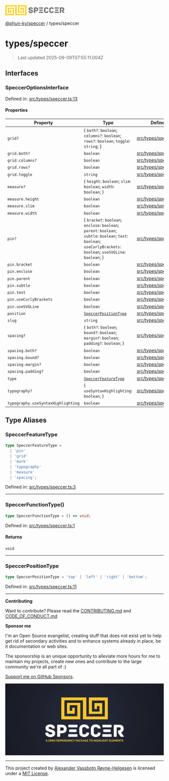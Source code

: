 <div><img alt="SPECCER logo" src="https://raw.githubusercontent.com/phun-ky/speccer/main/public/logo-speccer-horizontal-colored-package.svg?raw=true" style="max-height:32px;"/></div>

[@phun-ky/speccer](../README.md) / types/speccer

# types/speccer

> Last updated 2025-09-09T07:55:11.004Z

## Interfaces

### SpeccerOptionsInterface

Defined in:
[src/types/speccer.ts:13](https://github.com/phun-ky/speccer/blob/main/src/types/speccer.ts#L13)

#### Properties

| Property                              | Type                                                                                                                                                                 | Defined in                                                                                       |
| ------------------------------------- | -------------------------------------------------------------------------------------------------------------------------------------------------------------------- | ------------------------------------------------------------------------------------------------ |
| <a id="grid"></a> `grid?`             | { `both?`: `boolean`; `columns?`: `boolean`; `rows?`: `boolean`; `toggle`: `string`; }                                                                               | [src/types/speccer.ts:40](https://github.com/phun-ky/speccer/blob/main/src/types/speccer.ts#L40) |
| `grid.both?`                          | `boolean`                                                                                                                                                            | [src/types/speccer.ts:42](https://github.com/phun-ky/speccer/blob/main/src/types/speccer.ts#L42) |
| `grid.columns?`                       | `boolean`                                                                                                                                                            | [src/types/speccer.ts:44](https://github.com/phun-ky/speccer/blob/main/src/types/speccer.ts#L44) |
| `grid.rows?`                          | `boolean`                                                                                                                                                            | [src/types/speccer.ts:43](https://github.com/phun-ky/speccer/blob/main/src/types/speccer.ts#L43) |
| `grid.toggle`                         | `string`                                                                                                                                                             | [src/types/speccer.ts:41](https://github.com/phun-ky/speccer/blob/main/src/types/speccer.ts#L41) |
| <a id="measure"></a> `measure?`       | { `height`: `boolean`; `slim`: `boolean`; `width`: `boolean`; }                                                                                                      | [src/types/speccer.ts:26](https://github.com/phun-ky/speccer/blob/main/src/types/speccer.ts#L26) |
| `measure.height`                      | `boolean`                                                                                                                                                            | [src/types/speccer.ts:28](https://github.com/phun-ky/speccer/blob/main/src/types/speccer.ts#L28) |
| `measure.slim`                        | `boolean`                                                                                                                                                            | [src/types/speccer.ts:27](https://github.com/phun-ky/speccer/blob/main/src/types/speccer.ts#L27) |
| `measure.width`                       | `boolean`                                                                                                                                                            | [src/types/speccer.ts:29](https://github.com/phun-ky/speccer/blob/main/src/types/speccer.ts#L29) |
| <a id="pin"></a> `pin?`               | { `bracket`: `boolean`; `enclose`: `boolean`; `parent`: `boolean`; `subtle`: `boolean`; `text`: `boolean`; `useCurlyBrackets`: `boolean`; `useSVGLine`: `boolean`; } | [src/types/speccer.ts:17](https://github.com/phun-ky/speccer/blob/main/src/types/speccer.ts#L17) |
| `pin.bracket`                         | `boolean`                                                                                                                                                            | [src/types/speccer.ts:18](https://github.com/phun-ky/speccer/blob/main/src/types/speccer.ts#L18) |
| `pin.enclose`                         | `boolean`                                                                                                                                                            | [src/types/speccer.ts:19](https://github.com/phun-ky/speccer/blob/main/src/types/speccer.ts#L19) |
| `pin.parent`                          | `boolean`                                                                                                                                                            | [src/types/speccer.ts:21](https://github.com/phun-ky/speccer/blob/main/src/types/speccer.ts#L21) |
| `pin.subtle`                          | `boolean`                                                                                                                                                            | [src/types/speccer.ts:20](https://github.com/phun-ky/speccer/blob/main/src/types/speccer.ts#L20) |
| `pin.text`                            | `boolean`                                                                                                                                                            | [src/types/speccer.ts:22](https://github.com/phun-ky/speccer/blob/main/src/types/speccer.ts#L22) |
| `pin.useCurlyBrackets`                | `boolean`                                                                                                                                                            | [src/types/speccer.ts:24](https://github.com/phun-ky/speccer/blob/main/src/types/speccer.ts#L24) |
| `pin.useSVGLine`                      | `boolean`                                                                                                                                                            | [src/types/speccer.ts:23](https://github.com/phun-ky/speccer/blob/main/src/types/speccer.ts#L23) |
| <a id="position"></a> `position`      | [`SpeccerPositionType`](#speccerpositiontype)                                                                                                                        | [src/types/speccer.ts:15](https://github.com/phun-ky/speccer/blob/main/src/types/speccer.ts#L15) |
| <a id="slug"></a> `slug`              | `string`                                                                                                                                                             | [src/types/speccer.ts:14](https://github.com/phun-ky/speccer/blob/main/src/types/speccer.ts#L14) |
| <a id="spacing"></a> `spacing?`       | { `both?`: `boolean`; `bound?`: `boolean`; `margin?`: `boolean`; `padding?`: `boolean`; }                                                                            | [src/types/speccer.ts:34](https://github.com/phun-ky/speccer/blob/main/src/types/speccer.ts#L34) |
| `spacing.both?`                       | `boolean`                                                                                                                                                            | [src/types/speccer.ts:37](https://github.com/phun-ky/speccer/blob/main/src/types/speccer.ts#L37) |
| `spacing.bound?`                      | `boolean`                                                                                                                                                            | [src/types/speccer.ts:38](https://github.com/phun-ky/speccer/blob/main/src/types/speccer.ts#L38) |
| `spacing.margin?`                     | `boolean`                                                                                                                                                            | [src/types/speccer.ts:35](https://github.com/phun-ky/speccer/blob/main/src/types/speccer.ts#L35) |
| `spacing.padding?`                    | `boolean`                                                                                                                                                            | [src/types/speccer.ts:36](https://github.com/phun-ky/speccer/blob/main/src/types/speccer.ts#L36) |
| <a id="type"></a> `type`              | [`SpeccerFeatureType`](#speccerfeaturetype)                                                                                                                          | [src/types/speccer.ts:16](https://github.com/phun-ky/speccer/blob/main/src/types/speccer.ts#L16) |
| <a id="typography"></a> `typography?` | { `useSyntaxHighlighting`: `boolean`; }                                                                                                                              | [src/types/speccer.ts:31](https://github.com/phun-ky/speccer/blob/main/src/types/speccer.ts#L31) |
| `typography.useSyntaxHighlighting`    | `boolean`                                                                                                                                                            | [src/types/speccer.ts:32](https://github.com/phun-ky/speccer/blob/main/src/types/speccer.ts#L32) |

## Type Aliases

### SpeccerFeatureType

```ts
type SpeccerFeatureType =
  | 'pin'
  | 'grid'
  | 'mark'
  | 'typography'
  | 'measure'
  | 'spacing';
```

Defined in:
[src/types/speccer.ts:3](https://github.com/phun-ky/speccer/blob/main/src/types/speccer.ts#L3)

---

### SpeccerFunctionType()

```ts
type SpeccerFunctionType = () => void;
```

Defined in:
[src/types/speccer.ts:1](https://github.com/phun-ky/speccer/blob/main/src/types/speccer.ts#L1)

#### Returns

`void`

---

### SpeccerPositionType

```ts
type SpeccerPositionType = 'top' | 'left' | 'right' | 'bottom';
```

Defined in:
[src/types/speccer.ts:11](https://github.com/phun-ky/speccer/blob/main/src/types/speccer.ts#L11)

---

**Contributing**

Want to contribute? Please read the
[CONTRIBUTING.md](https://github.com/phun-ky/speccer/blob/main/CONTRIBUTING.md)
and
[CODE_OF_CONDUCT.md](https://github.com/phun-ky/speccer/blob/main/CODE_OF_CONDUCT.md)

**Sponsor me**

I'm an Open Source evangelist, creating stuff that does not exist yet to help
get rid of secondary activities and to enhance systems already in place, be it
documentation or web sites.

The sponsorship is an unique opportunity to alleviate more hours for me to
maintain my projects, create new ones and contribute to the large community
we're all part of :)

[Support me on GitHub Sponsors](https://github.com/sponsors/phun-ky).

![Speccer banner, with logo and slogan: A zero dependency package to annotate or highlight elements](https://github.com/phun-ky/speccer/blob/main/public/speccer-banner.png?raw=true)

---

This project created by [Alexander Vassbotn Røyne-Helgesen](http://phun-ky.net)
is licensed under a [MIT License](https://choosealicense.com/licenses/mit/).
